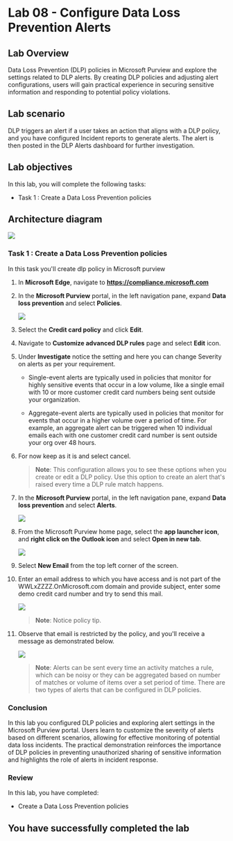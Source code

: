 # Lab 08 - Configure Data Loss Prevention Alerts

## Lab Overview
Data Loss Prevention (DLP) policies in Microsoft Purview and explore the settings related to DLP alerts. By creating DLP policies and adjusting alert configurations, users will gain practical experience in securing sensitive information and responding to potential policy violations.

## Lab scenario

DLP triggers an alert if a user takes an action that aligns with a DLP policy, and you have configured Incident reports to generate alerts. The alert is then posted in the DLP Alerts dashboard for further investigation.

## Lab objectives

In this lab, you will complete the following tasks:
+ Task 1 : Create a Data Loss Prevention policies 

## Architecture diagram
![](../media/archi-5.png)


### Task 1 : Create a Data Loss Prevention policies 

In this task you'll create dlp policy in Microsoft purview

1. In **Microsoft Edge**, navigate to **https://compliance.microsoft.com** 

1. In the **Microsoft Purview** portal, in the left navigation pane, expand **Data loss prevention** and select **Policies**.

   ![](../media/lab6-image1.png)

1. Select the **Credit card policy** and click **Edit**.

1. Navigate to **Customize advanced DLP rules** page and select **Edit** icon.

1. Under **Investigate** notice the setting and here you can change Severity on alerts as per your requirement.

   - Single-event alerts are typically used in policies that monitor for highly sensitive events that occur in a low volume, like a single email with 10 or more customer credit card numbers being sent outside your organization.

   - Aggregate-event alerts are typically used in policies that monitor for events that occur in a higher volume over a period of time. For example, an aggregate alert can be triggered when 10 individual emails each with one customer credit card number is sent outside your org over 48 hours.

1. For now keep as it is and select cancel.
   
    >**Note**: This configuration allows you to see these options when you create or edit a DLP policy. Use this option to create an alert that's raised every time a DLP rule match happens.

1. In the **Microsoft Purview** portal, in the left navigation pane, expand **Data loss prevention** and select **Alerts**.

     ![](../media/cc22.png)

1. From the Microsoft Purview home page, select the **app launcher icon**, and **right click on the Outlook icon** and select **Open in new tab**.

     ![](../media/lab5-image5.png) 

1. Select **New Email** from the top left corner of the screen.

1. Enter an email address to which you have access and is not part of the WWLxZZZZ.OnMicrosoft.com domain and provide subject, enter some demo credit card number and try to send this 
   mail.

     ![](../media/cc17.png)

     >**Note**: Notice policy tip.

1. Observe that email is restricted by the policy, and you'll receive a message as demonstrated below.
    
     ![](../media/cc18.png)  

   >**Note**: Alerts can be sent every time an activity matches a rule, which can be noisy or they can be aggregated based on number of matches or volume of items over a set period of time. There are two types of alerts that can be configured in DLP policies.

### Conclusion
In this lab you configured DLP policies and exploring alert settings in the Microsoft Purview portal. Users learn to customize the severity of alerts based on different scenarios, allowing for effective monitoring of potential data loss incidents. The practical demonstration reinforces the importance of DLP policies in preventing unauthorized sharing of sensitive information and highlights the role of alerts in incident response.


### Review
In this lab, you have completed:
+ Create a Data Loss Prevention policies 

## You have successfully completed the lab
  
